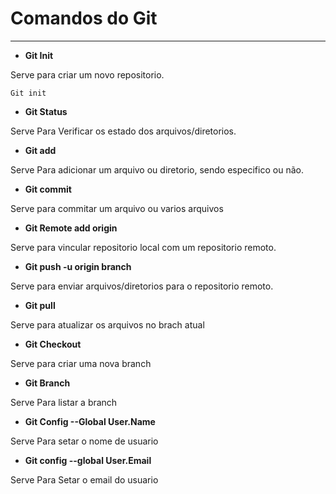 # Comandos do Git
---

- **Git Init**
  
Serve para criar um novo repositorio.

`Git init`
 
- **Git Status**
  
Serve Para Verificar os estado dos arquivos/diretorios.

- **Git add**
  
Serve Para adicionar um arquivo ou diretorio, sendo especifico ou não.
 
- **Git commit**
  
Serve para commitar um arquivo ou varios arquivos
 
- **Git Remote add origin**
  
Serve para vincular repositorio local com um repositorio remoto.

- **Git push -u origin branch**
  
Serve para enviar arquivos/diretorios para o repositorio remoto.
 
- **Git pull**
  
Serve para atualizar os arquivos no brach atual
 
- **Git Checkout**
  
Serve para criar uma nova branch

- **Git Branch**
  
Serve Para listar a branch
 
- **Git Config --Global User.Name**

Serve Para setar o nome de usuario

- **Git config --global User.Email**
  
Serve Para Setar o email do usuario

